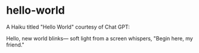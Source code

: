 # hello-world
A Haiku titled "Hello World" courtesy of Chat GPT:

Hello, new world blinks—
soft light from a screen whispers,
"Begin here, my friend."
